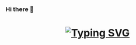 ### Hi there 👋

<h1 align="center">
<a href="https://git.io/typing-svg"><img src="https://readme-typing-svg.demolab.com?font=Fira+Code&pause=1000&random=false&width=435&lines=Day Day Up Enjoy The World&center=true&size=27" alt="Typing SVG" /></a>
</h1>
